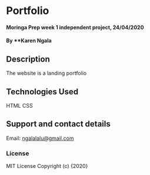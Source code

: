 # Portfolio
#### Moringa Prep week 1 independent project, 24/04/2020
#### By **Karen Ngala

## Description
The website is a landing portfolio 
## Technologies Used
HTML
CSS
## Support and contact details
Email: ngalalalu@gmail.com
### License
MIT License
Copyright (c) {2020}
  
